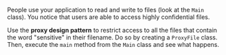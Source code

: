 People use your application to read and write to files (look at the `Main` class). 
You notice that users are able to access highly confidential files. 

Use the **proxy design pattern** to restrict access to all the files that contain the word "sensitive" in their filename.
Do so by creating a `ProxyFile` class. Then, execute the `main` method from the `Main` class and see what happens.